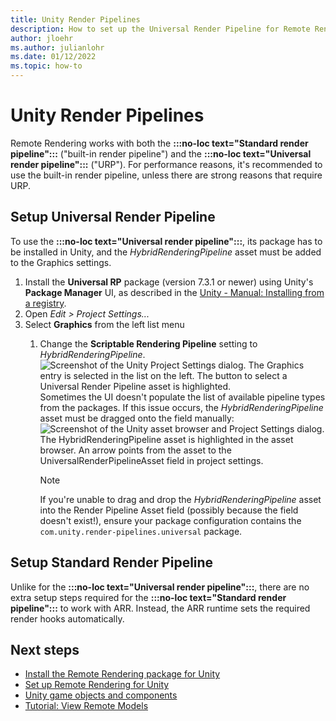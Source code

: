 ```yaml
---
title: Unity Render Pipelines
description: How to set up the Universal Render Pipeline for Remote Rendering
author: jloehr
ms.author: julianlohr
ms.date: 01/12/2022
ms.topic: how-to
---
```


# Unity Render Pipelines

Remote Rendering works with both the **:::no-loc text="Standard render pipeline":::** ("built-in render pipeline") and the **:::no-loc text="Universal render pipeline":::** ("URP"). For performance reasons, it's recommended to use the built-in render pipeline, unless there are strong reasons that require URP.

## Setup Universal Render Pipeline

To use the **:::no-loc text="Universal render pipeline":::**, its package has to be installed in Unity, and the *HybridRenderingPipeline* asset must be added to the Graphics settings.

1. Install the **Universal RP** package (version 7.3.1 or newer) using Unity's **Package Manager** UI, as described in the [Unity - Manual:  Installing from a registry](https://docs.unity3d.com/Manual/upm-ui-install.html).
1. Open *Edit > Project Settings...*
1. Select **Graphics** from the left list menu
    1. Change the **Scriptable Rendering Pipeline** setting to *HybridRenderingPipeline*.\
        ![Screenshot of the Unity Project Settings dialog. The Graphics entry is selected in the list on the left. The button to select a Universal Render Pipeline asset is highlighted.](./media/settings-graphics-render-pipeline.png)\
        Sometimes the UI doesn't populate the list of available pipeline types from the packages. If this issue occurs, the *HybridRenderingPipeline* asset must be dragged onto the field manually:\
        ![Screenshot of the Unity asset browser and Project Settings dialog. The HybridRenderingPipeline asset is highlighted in the asset browser. An arrow points from the asset to the UniversalRenderPipelineAsset field in project settings.](./media/hybrid-rendering-pipeline.png)

        > [!NOTE]
        > If you're unable to drag and drop the *HybridRenderingPipeline* asset into the Render Pipeline Asset field (possibly because the field doesn't exist!), ensure your package configuration contains the `com.unity.render-pipelines.universal` package.

## Setup Standard Render Pipeline

Unlike for the **:::no-loc text="Universal render pipeline":::**, there are no extra setup steps required for the  **:::no-loc text="Standard render pipeline":::** to work with ARR. Instead, the ARR runtime sets the required render hooks automatically.

## Next steps

* [Install the Remote Rendering package for Unity](install-remote-rendering-unity-package.md)
* [Set up Remote Rendering for Unity](unity-setup.md)
* [Unity game objects and components](objects-components.md)
* [Tutorial: View Remote Models](../../tutorials/unity/view-remote-models/view-remote-models.md)
